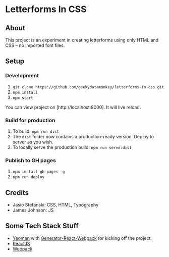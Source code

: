 # Letterforms In CSS

## About
This project is an experiment in creating letterforms using only HTML and CSS – no imported font files.

## Setup

### Development

1. `git clone https://github.com/geekydatamonkey/letterforms-in-css.git`
2. `npm install`
3. `npm start`

You can view project on [http://localhost:8000]. It will live reload.

### Build for production

1. To build: `npm run dist`
2. The `dist` folder now contains a production-ready version. Deploy to server as you wish.
3. To locally serve the production build: `npm run serve:dist`

### Publish to GH pages

1. `npm install gh-pages -g`
2. `npm run deploy`

## Credits

- Jasio Stefanski: CSS, HTML, Typography
- James Johnson: JS

## Some Tech Stack Stuff

- [Yeoman](http://yeoman.io/) with [Generator-React-Webpack](https://github.com/newtriks/generator-react-webpack) for kicking off the project.
- [ReactJS](https://github.com/reactjs)
- [Webpack](https://webpack.github.io/)

